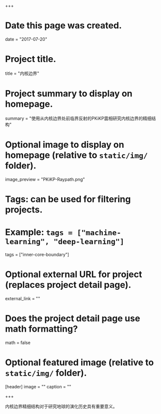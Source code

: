 +++
# Date this page was created.
date = "2017-07-20"

# Project title.
title = "内核边界"

# Project summary to display on homepage.
summary = "使用从内核边界处前临界反射的PKiKP震相研究内核边界的精细结构"

# Optional image to display on homepage (relative to `static/img/` folder).
image_preview = "PKiKP-Raypath.png"

# Tags: can be used for filtering projects.
# Example: `tags = ["machine-learning", "deep-learning"]`
tags = ["inner-core-boundary"]

# Optional external URL for project (replaces project detail page).
external_link = ""

# Does the project detail page use math formatting?
math = false

# Optional featured image (relative to `static/img/` folder).
[header]
image = ""
caption = ""

+++

内核边界精细结构对于研究地球的演化历史具有重要意义。
